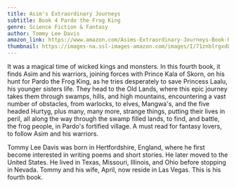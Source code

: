 ```yaml
---
title: Asim's Extraordinary Journeys
subtitle: Book 4 Pardo the Frog King
genre: Science Fiction & Fantasy
author: Tommy Lee Davis
amazon_link: https://www.amazon.com/Asims-Extraordinary-Journeys-Book-Pardo/dp/1648956793/ref=tmm_pap_swatch_0?_encoding=UTF8&qid=1643096291&sr=8-1
thumbnail: https://images-na.ssl-images-amazon.com/images/I/71znblrgxdL.jpg
---
```

It was a magical time of wicked kings and monsters. In this fourth book, it finds Asim and his warriors, joining forces with Prince Kala of Skorn, on his hunt for Pardo the Frog King, as he tries desperately to save Princess Laalu, his younger sisters life. They head to the Old Lands, where this epic journey takes them through swamps, hills, and high mountains, encountering a vast number of obstacles, from warlocks, to elves, Mangwa's, and the five headed Hurtyg, plus many, many more, strange things, putting their lives in peril, all along the way through the swamp filled lands, to find, and battle, the frog people, in Pardo's fortified village. A must read for fantasy lovers, to follow Asim and his warriors.

Tommy Lee Davis was born in Hertfordshire, England, where he first become interested in writing poems and short stories. He later moved to the United States. He lived in Texas, Missouri, Illinois, and Ohio before stopping in Nevada. Tommy and his wife, April, now reside in Las Vegas. This is his fourth book.